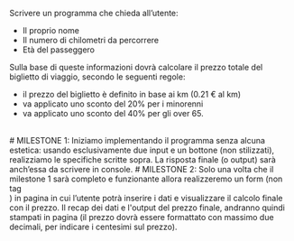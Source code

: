 Scrivere un programma che chieda all’utente:

- Il proprio nome
- Il numero di chilometri da percorrere
- Età del passeggero

Sulla base di queste informazioni dovrà calcolare il prezzo totale del biglietto di viaggio, secondo le seguenti regole:
- il prezzo del biglietto è definito in base ai km (0.21 € al km)
- va applicato uno sconto del 20% per i minorenni
- va applicato uno sconto del 40% per gli over 65.
<br>
# MILESTONE 1:
Iniziamo implementando il programma senza alcuna estetica: usando esclusivamente due input e un bottone (non stilizzati), realizziamo le specifiche scritte sopra.   La risposta finale (o output) sarà anch’essa da scrivere in console.
# MILESTONE 2:
Solo una volta che il milestone 1 sarà completo e funzionante allora realizzeremo un form (non tag <form>) in pagina in cui l’utente potrà inserire i dati e visualizzare il calcolo finale con il prezzo.
Il recap dei dati e l'output del prezzo finale, andranno quindi stampati in pagina (il prezzo dovrà essere formattato con massimo due decimali, per indicare i centesimi sul prezzo).
